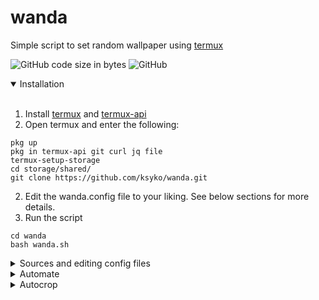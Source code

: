 # wanda
Simple script to set random wallpaper using [termux](https://github.com/termux/termux-app)

![GitHub code size in bytes](https://img.shields.io/github/languages/code-size/ksyko/wanda) ![GitHub](https://img.shields.io/github/license/ksyko/wanda)

<details open>
<summary>Installation</summary>
<br>

1. Install [termux](https://f-droid.org/en/packages/com.termux/) and [termux-api](https://f-droid.org/en/packages/com.termux.api/)
2. Open termux and enter the following:
```
pkg up
pkg in termux-api git curl jq file
termux-setup-storage
cd storage/shared/
git clone https://github.com/ksyko/wanda.git
```
2. Edit the wanda.config file to your liking. See below sections for more details.
3. Run the script
```
cd wanda
bash wanda.sh
```

</details>


<details>
<summary>Sources and editing config files</summary>
<br>
  config files for sources are present in their respective folders.
  format is key=value

  * wanda.config
    * source - set source of your wallpaper. [**wallhaven**, chan, picsum, reddit, local]
    * screen - screens to set wallpaper. [home, lock, **both**]
  * [wallhaven](https://wallhaven.cc/)/config
    * all the options are specified [here](https://wallhaven.cc/help/api)
    * api key is **not** mandatory
  * [chan](https://4chan.org/)/config
    * board - board where the thread belongs
    * thread - thread number
    * example: https://boards.4chan.org/wg/thread/7738706
      * board=wg
      * thread=7738706
  * [picsum](https://picsum.photos/)/config
    * height - desired image height
    * width - desired image width
  * [reddit](https://old.reddit.com/)/config
    * sub - subreddit name
    * sort - sort by [hot, new, rising, controversial, top, gilded]
  * local/config
    * images_path - folder path to get images from


</details>

<details>
<summary>Automate</summary>
<br>

* To set wallpaper at regular intervals automatically:

0. You might have to 'Acquire Wakelock' from the termux notification for this to run properly.
1. Install:
```
pkg in cronie termux-services nano
sv-enable crond
```
2. Check if crond is running
```
pidof crond
```
3. Edit crontab
```
crontab -e
```
4. Set your desired interval [(guide)](https://crontab.guru/#20_4_*_*_*).<br>Example: For hourly:
```
0 * * * *   cd storage/shared/wanda && $PREFIX/bin/bash wanda.sh
```
5. ctrl+o to save, ctrl+x to exit the editor


</details>

<details>
<summary>Autocrop</summary>
<br>
  
  Autocrop tries to find the subject in the image and crops the image accordingly.
  Useful for when the image is horizontal and subject is at either end of the image. [Example](https://miro.medium.com/max/2048/0*sRE3XCJI0s00wFb-).
  Imagemagick crops the images. Imagga API provides the co-ordinates for crop.
  
  * `pkg in imagemagick`
  * open wanda/config
  * Enable autocrop: set `autocrop` to `true`.
  * Create [imagga](https://imagga.com/auth/signup) account. Its free to sign up, [one time emails](https://privacytoolslist.com/#one-time-emails) can work too 😉 
  * Once the account is created, go to [dashboard](https://imagga.com/profile/dashboard). Copy key and secret.
  * In wanda/config set `imagga_key` value as `key`:`secret`.
  * Set your device screen height and width in the config.
  
</details>

